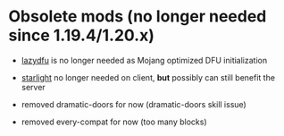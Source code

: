 # Obsolete mods (no longer needed since 1.19.4/1.20.x)
- [lazydfu](https://modrinth.com/mod/lazydfu) is no longer needed as Mojang optimized DFU initialization
- [starlight](https://modrinth.com/mod/starlight) no longer needed on client, **but** possibly can still benefit the server

- removed dramatic-doors for now (dramatic-doors skill issue)
- removed every-compat for now (too many blocks)